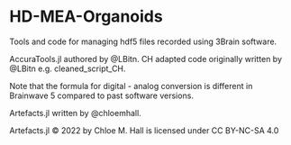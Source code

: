 # HD-MEA-Organoids
Tools and code for managing hdf5 files recorded using 3Brain software. 

AccuraTools.jl authored by @LBitn.
CH adapted code originally written by @LBitn e.g. cleaned_script_CH. 

Note that the formula for digital - analog conversion is different in Brainwave 5 compared to past software versions. 

Artefacts.jl written by @chloemhall. 

Artefacts.jl © 2022 by Chloe M. Hall is licensed under CC BY-NC-SA 4.0 
